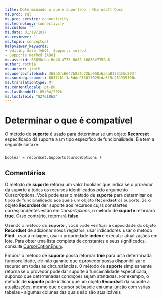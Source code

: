 ```yaml
---
title: Determinando o que é suportado | Microsoft Docs
ms.prod: sql
ms.prod_service: connectivity
ms.technology: connectivity
ms.custom: ''
ms.date: 01/19/2017
ms.reviewer: ''
ms.topic: conceptual
helpviewer_keywords:
- editing data [ADO], Supports method
- Supports method [ADO]
ms.assetid: 65090cba-6d46-4775-8d61-f6838e7752a6
author: rothja
ms.author: jroth
ms.openlocfilehash: 360a57c6647b83fc72ba950a6aaa8175155c893f
ms.sourcegitcommit: 6037fb1f1a5ddd933017029eda5f5c281939100c
ms.translationtype: MT
ms.contentlocale: pt-BR
ms.lasthandoff: 05/04/2020
ms.locfileid: "82761062"
---
```

# <a name="determining-what-is-supported"></a>Determinar o que é compatível
O método de **suporte** é usado para determinar se um objeto **Recordset** especificado dá suporte a um tipo específico de funcionalidade. Ele tem a seguinte sintaxe:  
  
```  
  
boolean = recordset.Supports(CursorOptions )  
```  
  
## <a name="remarks"></a>Comentários  
 O método de **suporte** retorna um valor booliano que indica se o provedor dá suporte a todos os recursos identificados pelo argumento CursorOptions. Você pode usar o método de **suporte** para determinar os tipos de funcionalidade aos quais um objeto **Recordset** dá suporte. Se o objeto **Recordset** der suporte aos recursos cujas constantes correspondentes estão em *CursorOptions*, o método de **suporte** retornará **true**. Caso contrário, retornará **false**.  
  
 Usando o método de **suporte** , você pode verificar a capacidade do objeto **Recordset** de adicionar novos registros, usar indicadores, usar o método **Find** , usar a rolagem, usar a propriedade **index** e executar atualizações em lote. Para obter uma lista completa de constantes e seus significados, consulte [CursorOptionEnum](../../../ado/reference/ado-api/cursoroptionenum.md).  
  
 Embora o método de **suporte** possa retornar **true** para uma determinada funcionalidade, ele não garante que o provedor possa disponibilizar o recurso em todas as circunstâncias. O método de **suporte** simplesmente retorna se o provedor pode dar suporte à funcionalidade especificada, supondo que determinadas condições sejam atendidas. Por exemplo, o método de **suporte** pode indicar que um objeto **Recordset** dá suporte a atualizações, mesmo que o cursor se baseie em uma junção com várias tabelas – algumas colunas das quais não são atualizáveis.
